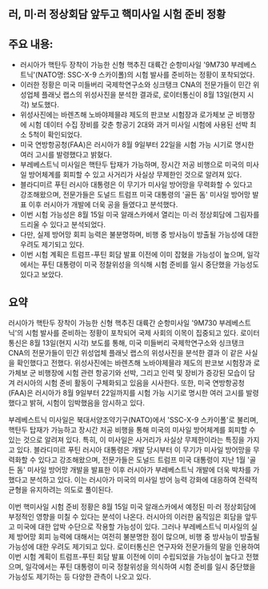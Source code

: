 ## 러, 미·러 정상회담 앞두고 핵미사일 시험 준비 정황

## 주요 내용:
*   러시아가 핵탄두 장착이 가능한 신형 핵추진 대륙간 순항미사일 '9M730 부레베스트닉'(NATO명: SSC-X-9 스카이폴)의 시험 발사를 준비하는 정황이 포착되었다.
*   이러한 정황은 미국 미들버리 국제학연구소와 싱크탱크 CNA의 전문가들이 민간 위성업체 플래닛 랩스의 위성사진을 분석한 결과로, 로이터통신이 8월 13일(현지 시각) 보도했다.
*   위성사진에는 바렌츠해 노바야제믈랴 제도의 판코보 시험장과 로가체보 군 비행장에 시험 데이터 수집 장비를 갖춘 항공기 2대와 과거 미사일 시험에 사용된 선박 최소 5척이 확인되었다.
*   미국 연방항공청(FAA)은 러시아가 8월 9일부터 22일을 시험 가능 시기로 명시한 여러 고시를 발령했다고 밝혔다.
*   부레베스트닉 미사일은 핵탄두 탑재가 가능하며, 장시간 저공 비행으로 미국의 미사일 방어체계를 회피할 수 있고 사거리가 사실상 무제한인 것으로 알려져 있다.
*   블라디미르 푸틴 러시아 대통령은 이 무기가 미사일 방어망을 무력화할 수 있다고 강조해왔으며, 전문가들은 도널드 트럼프 미국 대통령의 '골든 돔' 미사일 방어망 발표 이후 러시아가 개발에 더욱 공을 들였다고 분석했다.
*   이번 시험 가능성은 8월 15일 미국 알래스카에서 열리는 미·러 정상회담에 그림자를 드리울 수 있다고 분석되었다.
*   다만, 실제 방어망 회피 능력은 불분명하며, 비행 중 방사능이 방출될 가능성에 대한 우려도 제기되고 있다.
*   이번 시험 계획은 트럼프-푸틴 회담 발표 이전에 이미 잡혔을 가능성이 높으며, 일각에서는 푸틴 대통령이 미국 정찰위성을 의식해 시험 준비를 일시 중단했을 가능성도 있다고 보았다.

## 요약

러시아가 핵탄두 장착이 가능한 신형 핵추진 대륙간 순항미사일 '9M730 부레베스트닉'의 시험 발사를 준비하는 정황이 포착되어 국제 사회의 이목이 집중되고 있다. 로이터통신은 8월 13일(현지 시각) 보도를 통해, 미국 미들버리 국제학연구소와 싱크탱크 CNA의 전문가들이 민간 위성업체 플래닛 랩스의 위성사진을 분석한 결과 이 같은 사실을 확인했다고 전했다. 위성사진에는 바렌츠해 노바야제믈랴 제도의 판코보 시험장과 로가체보 군 비행장에 시험 관련 항공기와 선박, 그리고 인력 및 장비가 증강된 모습이 담겨 러시아의 시험 준비 활동이 구체화되고 있음을 시사한다. 또한, 미국 연방항공청(FAA)은 러시아가 8월 9일부터 22일까지를 시험 가능 시기로 명시한 여러 고시를 발령했다고 밝혀, 시험이 임박했음을 암시하고 있다.

부레베스트닉 미사일은 북대서양조약기구(NATO)에서 'SSC-X-9 스카이폴'로 불리며, 핵탄두 탑재가 가능하고 장시간 저공 비행을 통해 미국의 미사일 방어체계를 회피할 수 있는 것으로 알려져 있다. 특히, 이 미사일은 사거리가 사실상 무제한이라는 특징을 가지고 있다. 블라디미르 푸틴 러시아 대통령은 개발 당시부터 이 무기가 미사일 방어망을 무력화할 수 있다고 강조해왔으며, 전문가들은 도널드 트럼프 미국 대통령이 지난 1월 '골든 돔' 미사일 방어망 개발을 발표한 이후 러시아가 부레베스트닉 개발에 더욱 박차를 가했다고 분석하고 있다. 이는 러시아가 미국의 미사일 방어 능력 강화에 대응하여 전략적 균형을 유지하려는 의도로 풀이된다.

이번 핵미사일 시험 준비 정황은 8월 15일 미국 알래스카에서 예정된 미·러 정상회담에 부정적인 영향을 미칠 수 있다는 분석이 나온다. 러시아의 이러한 움직임은 회담을 앞두고 미국에 대한 압박 수단으로 작용할 가능성이 있다. 그러나 부레베스트닉 미사일의 실제 방어망 회피 능력에 대해서는 여전히 불분명한 점이 많으며, 비행 중 방사능이 방출될 가능성에 대한 우려도 제기되고 있다. 로이터통신은 연구자와 전문가들의 말을 인용하여 이번 시험 계획이 트럼프-푸틴 회담 발표 이전에 이미 수립되었을 가능성이 높다고 전했으며, 일각에서는 푸틴 대통령이 미국 정찰위성을 의식하여 시험 준비를 일시 중단했을 가능성도 제기하는 등 다양한 관측이 나오고 있다.